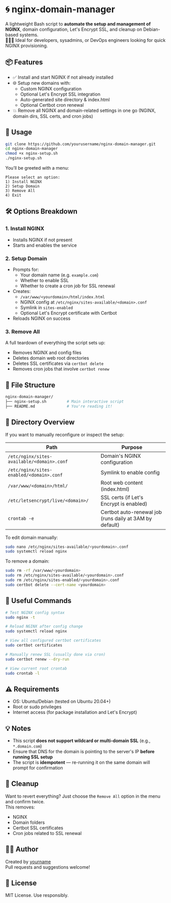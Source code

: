 # 🌀 nginx-domain-manager

A lightweight Bash script to **automate the setup and management of NGINX**, domain configuration, Let's Encrypt SSL, and cleanup on Debian-based systems.  
🔨🤖🔧 Ideal for developers, sysadmins, or DevOps engineers looking for quick NGINX provisioning.

## 📦 Features

- ✅ Install and start NGINX if not already installed  
- 🌐 Setup new domains with:  
  - Custom NGINX configuration  
  - Optional Let's Encrypt SSL integration  
  - Auto-generated site directory & index.html  
  - Optional Certbot cron renewal  
- 💥 Remove all NGINX and domain-related settings in one go (NGINX, domain dirs, SSL certs, and cron jobs)

## 🧰 Usage

```bash
git clone https://github.com/yourusername/nginx-domain-manager.git
cd nginx-domain-manager
chmod +x nginx-setup.sh
./nginx-setup.sh
```

You’ll be greeted with a menu:

```
Please select an option: 
1) Install NGINX
2) Setup Domain
3) Remove All
4) Exit
```

## 🛠️ Options Breakdown

### 1. Install NGINX

- Installs NGINX if not present
- Starts and enables the service

### 2. Setup Domain

- Prompts for:
  - Your domain name (e.g. `example.com`)
  - Whether to enable SSL
  - Whether to create a cron job for SSL renewal
- Creates:
  - `/var/www/<yourdomain>/html/index.html`
  - NGINX config at `/etc/nginx/sites-available/<domain>.conf`
  - Symlink in `sites-enabled`
  - Optional Let's Encrypt certificate with Certbot
- Reloads NGINX on success

### 3. Remove All

A full teardown of everything the script sets up:

- Removes NGINX and config files
- Deletes domain web root directories
- Deletes SSL certificates via `certbot delete`
- Removes cron jobs that involve `certbot renew`

## 📂 File Structure

```bash
nginx-domain-manager/
├── nginx-setup.sh         # Main interactive script
├── README.md              # You're reading it!
```

## 📁 Directory Overview

If you want to manually reconfigure or inspect the setup:

| Path | Purpose |
|------|---------|
| `/etc/nginx/sites-available/<domain>.conf` | Domain's NGINX configuration |
| `/etc/nginx/sites-enabled/<domain>.conf` | Symlink to enable config |
| `/var/www/<domain>/html/` | Root web content (index.html) |
| `/etc/letsencrypt/live/<domain>/` | SSL certs (if Let's Encrypt is enabled) |
| `crontab -e` | Certbot auto-renewal job (runs daily at 3AM by default) |

To edit domain manually:
```bash
sudo nano /etc/nginx/sites-available/<yourdomain>.conf
sudo systemctl reload nginx
```

To remove a domain:
```bash
sudo rm -rf /var/www/<yourdomain>
sudo rm /etc/nginx/sites-available/<yourdomain>.conf
sudo rm /etc/nginx/sites-enabled/<yourdomain>.conf
sudo certbot delete --cert-name <yourdomain>
```

## 🧪 Useful Commands

```bash
# Test NGINX config syntax
sudo nginx -t

# Reload NGINX after config change
sudo systemctl reload nginx

# View all configured certbot certificates
sudo certbot certificates

# Manually renew SSL (usually done via cron)
sudo certbot renew --dry-run

# View current root crontab
sudo crontab -l
```

## ⚠️ Requirements

- OS: Ubuntu/Debian (tested on Ubuntu 20.04+)
- Root or sudo privileges
- Internet access (for package installation and Let's Encrypt)

## 💡 Notes

- This script **does not support wildcard or multi-domain SSL** (e.g., `*.domain.com`)  
- Ensure that DNS for the domain is pointing to the server's IP **before running SSL setup**  
- The script is **idempotent** — re-running it on the same domain will prompt for confirmation

## 🧼 Cleanup

Want to revert everything? Just choose the `Remove All` option in the menu and confirm twice.  
This removes:
- NGINX
- Domain folders
- Certbot SSL certificates
- Cron jobs related to SSL renewal

## 🧑‍💻 Author

Created by [yourname](https://github.com/yourusername)  
Pull requests and suggestions welcome!

## 📜 License

MIT License. Use responsibly.
